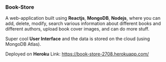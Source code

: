 ### Book-Store

A web-application built using **Reactjs**, **MongoDB**, **Nodejs**, where you can add, delete, modify, search various information about different books and different authors, upload book cover images, and can do more stuff.

Super cool **User Interface** and the data is stored on the cloud (using MongoDB Atlas).

Deployed on **Heroku**
Link: https://book-store-2708.herokuapp.com/